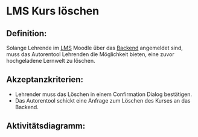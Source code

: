 # LMS Kurs löschen

## Definition:

Solange Lehrende im [LMS](Learning-Management-System-GE.md) Moodle über das [Backend](Backend-GE.md) angemeldet sind, muss das Autorentool Lehrenden die Möglichkeit
bieten, eine zuvor hochgeladene Lernwelt zu löschen.

## Akzeptanzkriterien:

- Lehrender muss das Löschen in einem Confirmation Dialog bestätigen.
- Das Autorentool schickt eine Anfrage zum Löschen des Kurses an das Backend.

## Aktivitätsdiagramm:


